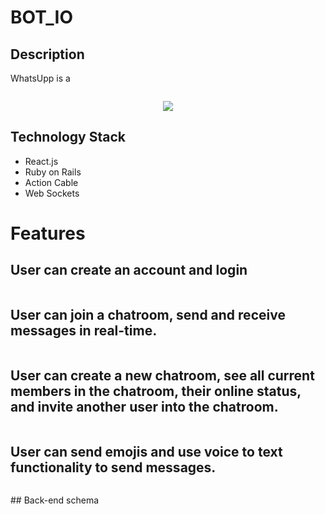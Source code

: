 # BOT_IO

## Description

WhatsUpp is a 

<p align="center"><img src = ""/></p>
<p align="center"><img src = "/git-demo/mobile-demo.gif"/></p>



## Technology Stack

- React.js
- Ruby on Rails
- Action Cable
- Web Sockets

 


# Features

## User can create an account and login
<p align="center"><img src = ""/></p>

## User can join a chatroom, send and receive messages in real-time.
<p align="center"><img src = ""/></p>

## User can create a new chatroom, see all current members in the chatroom, their online status, and invite another user into the chatroom.
<p align="center"><img src = ""/></p>

## User can send emojis and use voice to text functionality to send messages.
<p align="center"><img src = ""/></p>
## Back-end schema
<p align="center"><img src = ""/></p>

